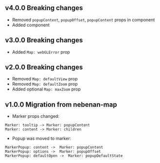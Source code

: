 ## v4.0.0 Breaking changes
- Removed `popupContent`, `popupOffset`, `popupContent` props in <Marker /> component
- Added <Popup /> component

## v3.0.0 Breaking changes
- Added `Map: webGLError` prop

## v2.0.0 Breaking changes
- Removed `Map: defaultView` prop
- Removed `Map: defaultZoom` prop
- Added optional `Map: maxZoom` prop

## v1.0.0 Migration from nebenan-map
- Marker props changed:
```
Marker: tooltip -> Marker: popupContent
Marker: content -> Marker: children
```
- Popup was moved to marker:
```
MarkerPopup: content ->  Marker: popupContent
MarkerPopup: options ->  Marker: popupOffset
MarkerPopup: defaultOpen ->  Marker: popupDefaultState
```
